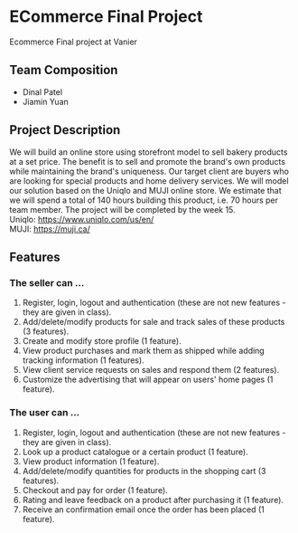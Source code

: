 # ECommerce Final Project
Ecommerce Final project at Vanier

## Team Composition
* Dinal Patel
* Jiamin Yuan

## Project Description
We will build an online store using storefront model to sell bakery products at a set price. The benefit is to sell and promote the brand's own products while maintaining the brand's uniqueness. Our target client are buyers who are looking for special products and home delivery services. We will model our solution based on the Uniqlo and MUJI online store. We estimate that we will spend a total of 140 hours building this product, i.e. 70 hours per team member. The project will be completed by the week 15. 
<br>
Uniqlo: https://www.uniqlo.com/us/en/
<br>
MUJI: https://muji.ca/

## Features
### The seller can ...
1. Register, login, logout and authentication (these are not new features - they are given in class).
2. Add/delete/modify products for sale and track sales of these products (3 features).
3. Create and modify store profile (1 feature).
4. View product purchases and mark them as shipped while adding tracking information (1 features).
5. View client service requests on sales and respond them (2 features).
6. Customize the advertising that will appear on users' home pages (1 feature).

### The user can ...
1. Register, login, logout and authentication (these are not new features - they are given in class).
2. Look up a product catalogue or a certain product (1 feature).
3. View product information (1 feature).
4. Add/delete/modify quantities for products in the shopping cart (3 features).
5. Checkout and pay for order (1 feature).
6. Rating and leave feedback on a product after purchasing it (1 feature).
7. Receive an confirmation email once the order has been placed (1 feature).

